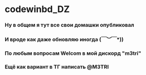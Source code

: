 # codewinbd_DZ
### Ну в общем я тут все свои домашки опубликовал
### И вроде как даже обновляю иногда \(￣︶￣*\))

### По любым вопросам Welcom в мой дискорд "m3tri"
### Ещё как вариант в ТГ написать @M3TRI